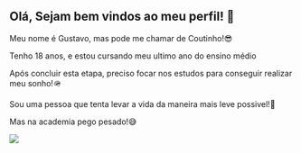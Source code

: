 ## Olá, Sejam bem vindos ao meu perfil! 👋
Meu nome é Gustavo, mas pode me chamar de Coutinho!😎

Tenho 18 anos, e estou cursando meu ultimo ano do ensino médio

Após concluir esta etapa, preciso focar nos estudos para conseguir realizar meu sonho!🪖

Sou uma pessoa que tenta levar a vida da maneira mais leve possivel!🍃

Mas na academia pego pesado!😅

![](https://media.tenor.com/s6RkX1lnFloAAAAj/mog-mogged.gif)
